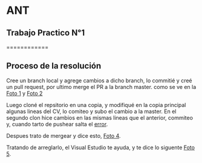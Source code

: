 # ANT

## Trabajo Practico N°1

============

Proceso de la resolución
---------

Cree un branch local y agrege cambios a dicho branch, lo commitié y creé un pull request, por ultimo merge el PR a la branch master. como se ve en la [Foto 1](fotodelgit.png) y [Foto 2](fotogit2.png)

Luego cloné el repsitorio en una copia, y modifiqué en la copia principal algunas lineas del CV, lo comiteo y subo el cambio a la master. En el segundo clon hice cambios en las mismas lineas que el anterior, commiteo y, cuando tarto de pushear salta el [error](fotogit3.png).

Despues trato de mergear y dice esto, [Foto 4](fotogit4.png).

Tratando de arreglarlo, el Visual Estudio te ayuda, y te dice lo siguente [Foto 5](fotogit5.png).
